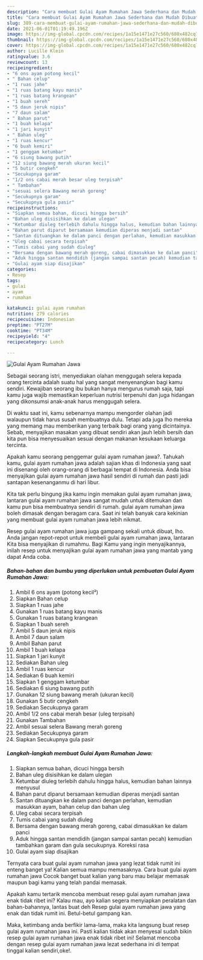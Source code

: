 ```yaml
---
description: "Cara membuat Gulai Ayam Rumahan Jawa Sederhana dan Mudah Dibuat"
title: "Cara membuat Gulai Ayam Rumahan Jawa Sederhana dan Mudah Dibuat"
slug: 389-cara-membuat-gulai-ayam-rumahan-jawa-sederhana-dan-mudah-dibuat
date: 2021-06-01T01:19:49.196Z
image: https://img-global.cpcdn.com/recipes/1a15e1471e27c560/680x482cq70/gulai-ayam-rumahan-jawa-foto-resep-utama.jpg
thumbnail: https://img-global.cpcdn.com/recipes/1a15e1471e27c560/680x482cq70/gulai-ayam-rumahan-jawa-foto-resep-utama.jpg
cover: https://img-global.cpcdn.com/recipes/1a15e1471e27c560/680x482cq70/gulai-ayam-rumahan-jawa-foto-resep-utama.jpg
author: Lucille Klein
ratingvalue: 3.6
reviewcount: 13
recipeingredient:
- "6 ons ayam potong kecil"
- " Bahan celup"
- "1 ruas jahe"
- "1 ruas batang kayu manis"
- "1 ruas batang krangean"
- "1 buah sereh"
- "5 daun jeruk nipis"
- "7 daun salam"
- " Bahan parut"
- "1 buah kelapa"
- "1 jari kunyit"
- " Bahan uleg"
- "1 ruas kencur"
- "6 buah kemiri"
- "1 genggam ketumbar"
- "6 siung bawang putih"
- "12 siung bawang merah ukuran kecil"
- "5 butir cengkeh"
- "Secukupnya garam"
- "1/2 ons cabai merah besar uleg terpisah"
- " Tambahan"
- "sesuai selera Bawang merah goreng"
- "Secukupnya garam"
- "Secukupnya gula pasir"
recipeinstructions:
- "Siapkan semua bahan, dicuci hingga bersih"
- "Bahan uleg disisihkan ke dalam ulegan"
- "Ketumbar diuleg terlebih dahulu hingga halus, kemudian bahan lainnya menyusul"
- "Bahan parut diparut bersamaan kemudian diperas menjadi santan"
- "Santan dituangkan ke dalam panci dengan perlahan, kemudian masukkan ayam, bahan celup dan bahan uleg"
- "Uleg cabai secara terpisah"
- "Tumis cabai yang sudah diuleg"
- "Bersama dengan bawang merah goreng, cabai dimasukkan ke dalam panci"
- "Aduk hingga santan mendidih (jangan sampai santan pecah) kemudian tambahkan garam dan gula secukupnya. Koreksi rasa"
- "Gulai ayam siap disajikan"
categories:
- Resep
tags:
- gulai
- ayam
- rumahan

katakunci: gulai ayam rumahan 
nutrition: 279 calories
recipecuisine: Indonesian
preptime: "PT27M"
cooktime: "PT34M"
recipeyield: "4"
recipecategory: Lunch

---
```



![Gulai Ayam Rumahan Jawa](https://img-global.cpcdn.com/recipes/1a15e1471e27c560/680x482cq70/gulai-ayam-rumahan-jawa-foto-resep-utama.jpg)

Sebagai seorang istri, menyediakan olahan menggugah selera kepada orang tercinta adalah suatu hal yang sangat menyenangkan bagi kamu sendiri. Kewajiban seorang ibu bukan hanya mengurus rumah saja, tapi kamu juga wajib memastikan keperluan nutrisi terpenuhi dan juga hidangan yang dikonsumsi anak-anak harus menggugah selera.

Di waktu  saat ini, kamu sebenarnya mampu mengorder olahan jadi walaupun tidak harus susah membuatnya dulu. Tetapi ada juga lho mereka yang memang mau memberikan yang terbaik bagi orang yang dicintainya. Sebab, menyajikan masakan yang dibuat sendiri akan jauh lebih bersih dan kita pun bisa menyesuaikan sesuai dengan makanan kesukaan keluarga tercinta. 



Apakah kamu seorang penggemar gulai ayam rumahan jawa?. Tahukah kamu, gulai ayam rumahan jawa adalah sajian khas di Indonesia yang saat ini disenangi oleh orang-orang di berbagai tempat di Indonesia. Anda bisa menyajikan gulai ayam rumahan jawa hasil sendiri di rumah dan pasti jadi santapan kesenanganmu di hari libur.

Kita tak perlu bingung jika kamu ingin memakan gulai ayam rumahan jawa, lantaran gulai ayam rumahan jawa sangat mudah untuk ditemukan dan kamu pun bisa membuatnya sendiri di rumah. gulai ayam rumahan jawa boleh dimasak dengan beragam cara. Saat ini telah banyak cara kekinian yang membuat gulai ayam rumahan jawa lebih nikmat.

Resep gulai ayam rumahan jawa juga gampang sekali untuk dibuat, lho. Anda jangan repot-repot untuk membeli gulai ayam rumahan jawa, lantaran Kita bisa menyajikan di rumahmu. Bagi Kamu yang ingin menyajikannya, inilah resep untuk menyajikan gulai ayam rumahan jawa yang mantab yang dapat Anda coba.

<!--inarticleads1-->

##### Bahan-bahan dan bumbu yang diperlukan untuk pembuatan Gulai Ayam Rumahan Jawa:

1. Ambil 6 ons ayam (potong kecil²)
1. Siapkan  Bahan celup
1. Siapkan 1 ruas jahe
1. Gunakan 1 ruas batang kayu manis
1. Gunakan 1 ruas batang krangean
1. Siapkan 1 buah sereh
1. Ambil 5 daun jeruk nipis
1. Ambil 7 daun salam
1. Ambil  Bahan parut
1. Ambil 1 buah kelapa
1. Siapkan 1 jari kunyit
1. Sediakan  Bahan uleg
1. Ambil 1 ruas kencur
1. Sediakan 6 buah kemiri
1. Siapkan 1 genggam ketumbar
1. Sediakan 6 siung bawang putih
1. Gunakan 12 siung bawang merah (ukuran kecil)
1. Gunakan 5 butir cengkeh
1. Sediakan Secukupnya garam
1. Ambil 1/2 ons cabai merah besar (uleg terpisah)
1. Gunakan  Tambahan
1. Ambil sesuai selera Bawang merah goreng
1. Sediakan Secukupnya garam
1. Siapkan Secukupnya gula pasir




<!--inarticleads2-->

##### Langkah-langkah membuat Gulai Ayam Rumahan Jawa:

1. Siapkan semua bahan, dicuci hingga bersih
1. Bahan uleg disisihkan ke dalam ulegan
1. Ketumbar diuleg terlebih dahulu hingga halus, kemudian bahan lainnya menyusul
1. Bahan parut diparut bersamaan kemudian diperas menjadi santan
1. Santan dituangkan ke dalam panci dengan perlahan, kemudian masukkan ayam, bahan celup dan bahan uleg
1. Uleg cabai secara terpisah
1. Tumis cabai yang sudah diuleg
1. Bersama dengan bawang merah goreng, cabai dimasukkan ke dalam panci
1. Aduk hingga santan mendidih (jangan sampai santan pecah) kemudian tambahkan garam dan gula secukupnya. Koreksi rasa
1. Gulai ayam siap disajikan




Ternyata cara buat gulai ayam rumahan jawa yang lezat tidak rumit ini enteng banget ya! Kalian semua mampu memasaknya. Cara buat gulai ayam rumahan jawa Cocok banget buat kalian yang baru mau belajar memasak maupun bagi kamu yang telah pandai memasak.

Apakah kamu tertarik mencoba membuat resep gulai ayam rumahan jawa enak tidak ribet ini? Kalau mau, ayo kalian segera menyiapkan peralatan dan bahan-bahannya, lantas buat deh Resep gulai ayam rumahan jawa yang enak dan tidak rumit ini. Betul-betul gampang kan. 

Maka, ketimbang anda berfikir lama-lama, maka kita langsung buat resep gulai ayam rumahan jawa ini. Pasti kalian tiidak akan menyesal sudah bikin resep gulai ayam rumahan jawa enak tidak ribet ini! Selamat mencoba dengan resep gulai ayam rumahan jawa lezat sederhana ini di tempat tinggal kalian sendiri,oke!.

